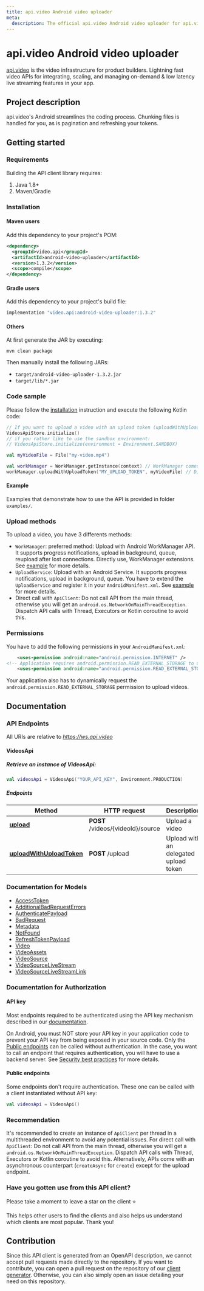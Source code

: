 ```yaml
---
title: api.video Android video uploader
meta: 
  description: The official api.video Android video uploader for api.video. [api.video](https://api.video/) is the video infrastructure for product builders. Lightning fast video APIs for integrating, scaling, and managing on-demand & low latency live streaming features in your app.
---
```

<!--
THIS FILE IS AUTOMATICALLY GENERATED. DO NOT EDIT!
 IF YOU NEED TO CHANGE THIS FILE,  CREATE A PR IN THE SOURCE REPOSITORY.
-->

# api.video Android video uploader

[api.video](https://api.video/) is the video infrastructure for product builders. Lightning fast video APIs for integrating, scaling, and managing on-demand & low latency live streaming features in your app.

## Project description

api.video's Android  streamlines the coding process. Chunking files is handled for you, as is pagination and refreshing your tokens.

## Getting started

### Requirements

Building the API client library requires:
1. Java 1.8+
2. Maven/Gradle

### Installation

#### Maven users

Add this dependency to your project's POM:

```xml
<dependency>
  <groupId>video.api</groupId>
  <artifactId>android-video-uploader</artifactId>
  <version>1.3.2</version>
  <scope>compile</scope>
</dependency>
```

#### Gradle users

Add this dependency to your project's build file:

```groovy
implementation "video.api:android-video-uploader:1.3.2"
```

#### Others

At first generate the JAR by executing:

```shell
mvn clean package
```

Then manually install the following JARs:

* `target/android-video-uploader-1.3.2.jar`
* `target/lib/*.jar`

### Code sample

Please follow the [installation](#installation) instruction and execute the following Kotlin code:

```kotlin
// If you want to upload a video with an upload token (uploadWithUploadToken):
VideosApiStore.initialize()
// if you rather like to use the sandbox environment:
// VideosApiStore.initialize(environment = Environment.SANDBOX)

val myVideoFile = File("my-video.mp4")

val workManager = WorkManager.getInstance(context) // WorkManager comes from package "androidx.work:work-runtime"
workManager.uploadWithUploadToken("MY_UPLOAD_TOKEN", myVideoFile) // Dispatch the upload with the WorkManager
```

#### Example

Examples that demonstrate how to use the API is provided in folder `examples/`.

### Upload methods

To upload a video, you have 3 differents methods:
* `WorkManager`: preferred method: Upload with Android WorkManager API. It supports progress notifications, upload in background, queue, reupload after lost connections. Directly use, WorkManager extensions. See [example](examples/workmanager) for more details.
* `UploadService`: Upload with an Android Service. It supports progress notifications, upload in background, queue. You have to extend the `UploadService` and register it in your `AndroidManifest.xml`. See [example](examples/service) for more details.
* Direct call with `ApiClient`: Do not call API from the main thread, otherwise you will get an `android.os.NetworkOnMainThreadException`. Dispatch API calls with Thread, Executors or Kotlin coroutine to avoid this.

### Permissions

You have to add the following permissions in your `AndroidManifest.xml`:

```xml
    <uses-permission android:name="android.permission.INTERNET" />
<!-- Application requires android.permission.READ_EXTERNAL_STORAGE to upload videos` -->
    <uses-permission android:name="android.permission.READ_EXTERNAL_STORAGE" />
``` 

Your application also has to dynamically request the `android.permission.READ_EXTERNAL_STORAGE` permission to upload videos.

## Documentation

### API Endpoints

All URIs are relative to *https://ws.api.video*


#### VideosApi


##### Retrieve an instance of VideosApi:
```kotlin
val videosApi = VideosApi("YOUR_API_KEY", Environment.PRODUCTION)
```



##### Endpoints

Method | HTTP request | Description
------------- | ------------- | -------------
[**upload**](docs/VideosApi.md#upload) | **POST** /videos/{videoId}/source | Upload a video
[**uploadWithUploadToken**](docs/VideosApi.md#uploadWithUploadToken) | **POST** /upload | Upload with an delegated upload token



### Documentation for Models

 - [AccessToken](docs/AccessToken.md)
 - [AdditionalBadRequestErrors](docs/AdditionalBadRequestErrors.md)
 - [AuthenticatePayload](docs/AuthenticatePayload.md)
 - [BadRequest](docs/BadRequest.md)
 - [Metadata](docs/Metadata.md)
 - [NotFound](docs/NotFound.md)
 - [RefreshTokenPayload](docs/RefreshTokenPayload.md)
 - [Video](docs/Video.md)
 - [VideoAssets](docs/VideoAssets.md)
 - [VideoSource](docs/VideoSource.md)
 - [VideoSourceLiveStream](docs/VideoSourceLiveStream.md)
 - [VideoSourceLiveStreamLink](docs/VideoSourceLiveStreamLink.md)


### Documentation for Authorization

#### API key

Most endpoints required to be authenticated using the API key mechanism described in our [documentation](https://docs.api.video/reference#authentication).

On Android, you must NOT store your API key in your application code to prevent your API key from being exposed in your source code.
Only the [Public endpoints](#public-endpoints) can be called without authentication.
In the case, you want to call an endpoint that requires authentication, you will have to use a backend server. See [Security best practices](https://docs.api.video/sdks/security) for more details.


#### Public endpoints

Some endpoints don't require authentication. These one can be called with a client instantiated without API key:
```kotlin
val videosApi = VideosApi()
```

### Recommendation

It's recommended to create an instance of `ApiClient` per thread in a multithreaded environment to avoid any potential issues.
For direct call with `ApiClient`: Do not call API from the main thread, otherwise you will get a `android.os.NetworkOnMainThreadException`. Dispatch API calls with Thread, Executors or Kotlin coroutine to avoid this. Alternatively, APIs come with an asynchronous counterpart (`createAsync` for `create`) except for the upload endpoint.

### Have you gotten use from this API client?

Please take a moment to leave a star on the client ⭐

This helps other users to find the clients and also helps us understand which clients are most popular. Thank you!

## Contribution

Since this API client is generated from an OpenAPI description, we cannot accept pull requests made directly to the repository. If you want to contribute, you can open a pull request on the repository of our [client generator](https://github.com/apivideo/api-client-generator). Otherwise, you can also simply open an issue detailing your need on this repository.